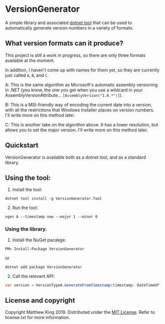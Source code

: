 VersionGenerator
================

A simple library and associated [dotnet tool](https://docs.microsoft.com/en-us/dotnet/core/tools/global-tools) that can be used to automatically generate version numbers in a variety of formats.

What version formats can it produce?
------------------------------------

This project is still a work in progress, so there are only three formats available at the moment.

In addition, I haven't come up with names for them yet, so they are currently just called `A`, `B`, and `C`.

A: This is the same algorithm as Microsoft's automatic assembly versioning in .NET (you know, the one you get when you use a wildcard in your AssemblyVersionAttribute... `[AssemblyVersion("1.0.*")]`).

B: This is a MSI-friendly way of encoding the current date into a version, with all the restrictions that Windows Installer places on version numbers. I'll write more on this method later.

C: This is another take on the algorithm above. It has a lower resolution, but allows you to set the major version. I'll write more on this method later.

Quickstart
----------

VersionGenerator is available both as a dotnet tool, and as a standard library.

## Using the tool:

1) Install the tool:

```
dotnet tool install -g VersionGenerator.Tool
```

2) Run the tool:

```
vgen A --timestamp now --major 1 --minor 0
```

### Using the library.

1) Install the NuGet pacakge:

```
PM> Install-Package VersionGenerator
```

or

```
dotnet add package VersionGenerator
```

2) Call the relevant API:

```csharp
var version = VersionTypeA.GenerateFromTimestamp(timestamp: DateTimeOffset.Now, major: 1, minor: 0);
```

License and copyright
---------------------

Copyright Matthew King 2019.
Distributed under the [MIT License](http://opensource.org/licenses/MIT).
Refer to license.txt for more information.
